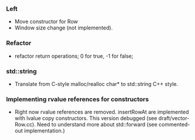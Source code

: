 ### Left
- Move constructor for Row
- Window size change (not implemented).
### Refactor
- refactor return operations; 0 for true, -1 for false;
### std::string
- Translate from C-style malloc/realloc char* to std::string C++ style.
### Implementing rvalue references for constructors
- Right now rvalue references are removed. insertRowAt are implemented with lvalue copy constructors. This version debugged (see draft/vector-Row.cc). Need to understand more about std::forward (see commented-out implementation.)